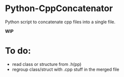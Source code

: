# Python-CppConcatenator
Python script to concatenate cpp files into a single file.

**WIP**

# To do:
- read class or structure from .h(pp)
- regroup class/struct with .cpp stuff in the merged file
